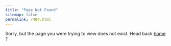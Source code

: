 ```yaml
---
title: "Page Not Found"
sitemap: false
permalink: /404.html
---
```


Sorry, but the page you were trying to view does not exist. Head back <a href="draguilara.github.io"> home</a> ?
